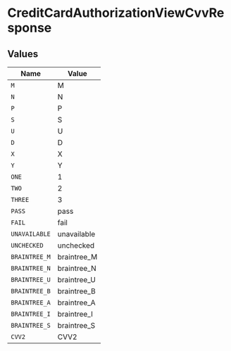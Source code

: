 # CreditCardAuthorizationViewCvvResponse


## Values

| Name          | Value         |
| ------------- | ------------- |
| `M`           | M             |
| `N`           | N             |
| `P`           | P             |
| `S`           | S             |
| `U`           | U             |
| `D`           | D             |
| `X`           | X             |
| `Y`           | Y             |
| `ONE`         | 1             |
| `TWO`         | 2             |
| `THREE`       | 3             |
| `PASS`        | pass          |
| `FAIL`        | fail          |
| `UNAVAILABLE` | unavailable   |
| `UNCHECKED`   | unchecked     |
| `BRAINTREE_M` | braintree_M   |
| `BRAINTREE_N` | braintree_N   |
| `BRAINTREE_U` | braintree_U   |
| `BRAINTREE_B` | braintree_B   |
| `BRAINTREE_A` | braintree_A   |
| `BRAINTREE_I` | braintree_I   |
| `BRAINTREE_S` | braintree_S   |
| `CVV2`        | CVV2          |